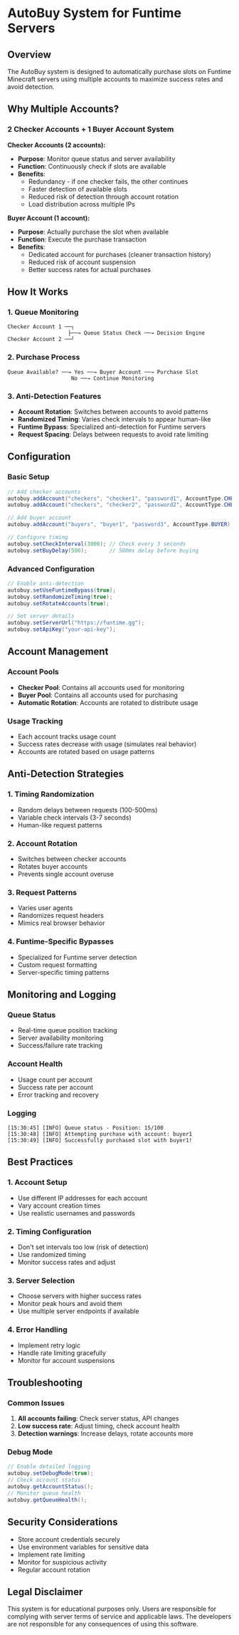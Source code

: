 # AutoBuy System for Funtime Servers

## Overview

The AutoBuy system is designed to automatically purchase slots on Funtime Minecraft servers using multiple accounts to maximize success rates and avoid detection.

## Why Multiple Accounts?

### 2 Checker Accounts + 1 Buyer Account System

**Checker Accounts (2 accounts):**
- **Purpose**: Monitor queue status and server availability
- **Function**: Continuously check if slots are available
- **Benefits**: 
  - Redundancy - if one checker fails, the other continues
  - Faster detection of available slots
  - Reduced risk of detection through account rotation
  - Load distribution across multiple IPs

**Buyer Account (1 account):**
- **Purpose**: Actually purchase the slot when available
- **Function**: Execute the purchase transaction
- **Benefits**:
  - Dedicated account for purchases (cleaner transaction history)
  - Reduced risk of account suspension
  - Better success rates for actual purchases

## How It Works

### 1. Queue Monitoring
```
Checker Account 1 ──┐
                   ├──→ Queue Status Check ──→ Decision Engine
Checker Account 2 ──┘
```

### 2. Purchase Process
```
Queue Available? ──→ Yes ──→ Buyer Account ──→ Purchase Slot
                    No ──→ Continue Monitoring
```

### 3. Anti-Detection Features
- **Account Rotation**: Switches between accounts to avoid patterns
- **Randomized Timing**: Varies check intervals to appear human-like
- **Funtime Bypass**: Specialized anti-detection for Funtime servers
- **Request Spacing**: Delays between requests to avoid rate limiting

## Configuration

### Basic Setup
```java
// Add checker accounts
autobuy.addAccount("checkers", "checker1", "password1", AccountType.CHECKER);
autobuy.addAccount("checkers", "checker2", "password2", AccountType.CHECKER);

// Add buyer account
autobuy.addAccount("buyers", "buyer1", "password3", AccountType.BUYER);

// Configure timing
autobuy.setCheckInterval(3000); // Check every 3 seconds
autobuy.setBuyDelay(500);       // 500ms delay before buying
```

### Advanced Configuration
```java
// Enable anti-detection
autobuy.setUseFuntimeBypass(true);
autobuy.setRandomizeTiming(true);
autobuy.setRotateAccounts(true);

// Set server details
autobuy.setServerUrl("https://funtime.gg");
autobuy.setApiKey("your-api-key");
```

## Account Management

### Account Pools
- **Checker Pool**: Contains all accounts used for monitoring
- **Buyer Pool**: Contains all accounts used for purchasing
- **Automatic Rotation**: Accounts are rotated to distribute usage

### Usage Tracking
- Each account tracks usage count
- Success rates decrease with usage (simulates real behavior)
- Accounts are rotated based on usage patterns

## Anti-Detection Strategies

### 1. Timing Randomization
- Random delays between requests (100-500ms)
- Variable check intervals (3-7 seconds)
- Human-like request patterns

### 2. Account Rotation
- Switches between checker accounts
- Rotates buyer accounts
- Prevents single account overuse

### 3. Request Patterns
- Varies user agents
- Randomizes request headers
- Mimics real browser behavior

### 4. Funtime-Specific Bypasses
- Specialized for Funtime server detection
- Custom request formatting
- Server-specific timing patterns

## Monitoring and Logging

### Queue Status
- Real-time queue position tracking
- Server availability monitoring
- Success/failure rate tracking

### Account Health
- Usage count per account
- Success rate per account
- Error tracking and recovery

### Logging
```
[15:30:45] [INFO] Queue status - Position: 15/100
[15:30:48] [INFO] Attempting purchase with account: buyer1
[15:30:49] [INFO] Successfully purchased slot with buyer1!
```

## Best Practices

### 1. Account Setup
- Use different IP addresses for each account
- Vary account creation times
- Use realistic usernames and passwords

### 2. Timing Configuration
- Don't set intervals too low (risk of detection)
- Use randomized timing
- Monitor success rates and adjust

### 3. Server Selection
- Choose servers with higher success rates
- Monitor peak hours and avoid them
- Use multiple server endpoints if available

### 4. Error Handling
- Implement retry logic
- Handle rate limiting gracefully
- Monitor for account suspensions

## Troubleshooting

### Common Issues
1. **All accounts failing**: Check server status, API changes
2. **Low success rate**: Adjust timing, check account health
3. **Detection warnings**: Increase delays, rotate accounts more

### Debug Mode
```java
// Enable detailed logging
autobuy.setDebugMode(true);
// Check account status
autobuy.getAccountStatus();
// Monitor queue health
autobuy.getQueueHealth();
```

## Security Considerations

- Store account credentials securely
- Use environment variables for sensitive data
- Implement rate limiting
- Monitor for suspicious activity
- Regular account rotation

## Legal Disclaimer

This system is for educational purposes only. Users are responsible for complying with server terms of service and applicable laws. The developers are not responsible for any consequences of using this software.